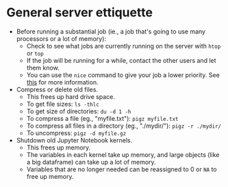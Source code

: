 General server ettiquette
=========================

* Before running a substantial job (ie., a job that's going to use many processors or a lot of memory):
  * Check to see what jobs are currently running on the server with `htop` or `top`
  * If the job will be running for a while, contact the other users and let them know.
  * You can use the `nice` command to give your job a lower priority. 
  See [this](http://www.thegeekstuff.com/2013/08/nice-renice-command-examples/) for more information.
* Compress or delete old files. 
  * This frees up hard drive space.
  * To get file sizes: `ls -thlc`
  * To get size of directories: `du -d 1 -h`
  * To compress a file (eg., "myfile.txt"): `pigz myfile.txt`
  * To compress all files in a directory (eg., "./mydir/"): `pigz -r ./mydir/`
  * To uncompress: `pigz -d myfile.gz`
* Shutdown old Jupyter Notebook kernels.
  * This frees up memory. 
  * The variables in each kernel take up memory, and large objects (like a big dataframe) can take up a lot of memory.
  * Variables that are no longer needed can be reassigned to 0 or `NA` to free up memory. 

